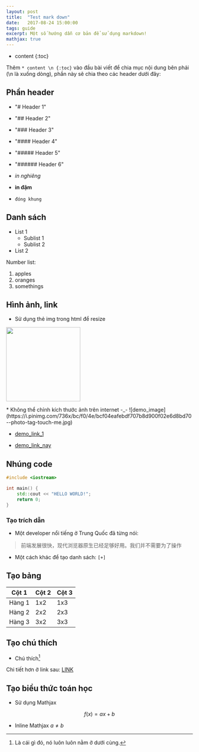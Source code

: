 ```yaml
---
layout: post
title:  "Test mark down"
date:   2017-08-24 15:00:00
tags: guide
excerpt: Một số hướng dẫn cơ bản để sử dụng markdown!
mathjax: true
---
```


* content 
{:toc}

Thêm 
`* content \n {:toc}` vào đầu bài viết để chia mục nội dung bên phải (\n là xuống dòng), phần này sẽ chia theo các header dưới đây:

## Phần header

* "# Header 1"
* "## Header 2"
* "### Header 3"
* "#### Header 4"
* "##### Header 5"
* "###### Header 6"

* *in nghiêng*
* **in đậm**
* `đóng khung`


## Danh sách
* List 1
	* Sublist 1
	* Sublist 2
* List 2

Number list:
1. apples
2. oranges
3. somethings

## Hình ảnh, link

* Sử dụng thẻ img trong html để resize

<p><img src="https://i.pinimg.com/736x/bc/f0/4e/bcf04eafebdf707b8d900f02e6d8bd70--photo-tag-touch-me.jpg" width="200"></p>
* Không thể chỉnh kích thước ảnh trên internet -_-
![demo_image](https://i.pinimg.com/736x/bc/f0/4e/bcf04eafebdf707b8d900f02e6d8bd70--photo-tag-touch-me.jpg)

* [demo_link_1](https://facebook.com/quoctrong.qb)

* [demo_link_nay][demo_link]

[demo_link]: https://facebook.com/quoctrong.qb



## Nhúng code

``` c++
#include <iostream>

int main() {
	std::cout << "HELLO WORLD!";
	return 0;
}
```

### Tạo trích dẫn
* Một developer nổi tiếng ở Trung Quốc đã từng nói:
> 前端发展很快，现代浏览器原生已经足够好用。我们并不需要为了操作
* Một cách khác để tạo danh sách: 
`[+]`

## Tạo bảng

|Cột 1|Cột 2|Cột 3|
|------|-------|-------|
|Hàng 1|1x2|1x3|
|Hàng 2|2x2|2x3|
|Hàng 3|3x2|3x3|

## Tạo chú thích

* Chú thích[^1]

[^1]: Là cái gì đó, nó luôn luôn nằm ở dưới cùng.

Chi tiết hơn ở link sau: [LINK](https://github.com/adam-p/markdown-here/wiki/Markdown-Cheatsheet)

## Tạo biểu thức toán học
* Sử dụng Mathjax

$$
f(x) = ax + b
$$

* Inline Mathjax $a \neq b$
